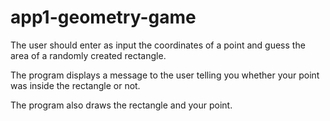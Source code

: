 # app1-geometry-game

The user should enter as input the coordinates of a point and guess the area of a randomly created rectangle.

The program displays a message to the user telling you whether your point was inside the rectangle or not.

The program also draws the rectangle and your point.
